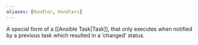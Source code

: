```yaml
---
aliases: [Handler, Handlers]
---
```


A special form of a [[Ansible Task|Task]], that only executes when notified by a previous task which resulted in a ‘changed’ status.